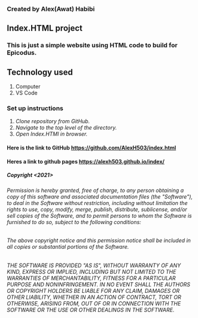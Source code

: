### Created by Alex(Awat) Habibi
## Index.HTML project
### This is just a simple website using HTML code to build for Epicodus.

## Technology used
  1. Computer
  2. VS Code


### Set up instructions
  1. *Clone repository from GitHub.*
  2. *Navigate to the top level of the directory.*
  3. *Open Index.HTMl in browser.*
#### Here is the link to GitHub https://github.com/AlexH503/index.html

#### Heres a link to github pages https://alexh503.github.io/index/

##### Copyright <2021> <Epicodus>
  
  ###### Permission is hereby granted, free of charge, to any person obtaining a copy of this software and associated documentation files (the "Software"), to deal in the Software without restriction, including without limitation the rights to use, copy, modify, merge, publish, distribute, sublicense, and/or sell copies of the Software, and to permit persons to whom the Software is furnished to do so, subject to the following conditions:
  ###### The above copyright notice and this permission notice shall be included in all copies or substantial portions of the Software.
  ###### THE SOFTWARE IS PROVIDED "AS IS", WITHOUT WARRANTY OF ANY KIND, EXPRESS OR IMPLIED, INCLUDING BUT NOT LIMITED TO THE WARRANTIES OF MERCHANTABILITY, FITNESS FOR A PARTICULAR PURPOSE AND NONINFRINGEMENT. IN NO EVENT SHALL THE AUTHORS OR COPYRIGHT HOLDERS BE LIABLE FOR ANY CLAIM, DAMAGES OR OTHER LIABILITY, WHETHER IN AN ACTION OF CONTRACT, TORT OR OTHERWISE, ARISING FROM, OUT OF OR IN CONNECTION WITH THE SOFTWARE OR THE USE OR OTHER DEALINGS IN THE SOFTWARE.